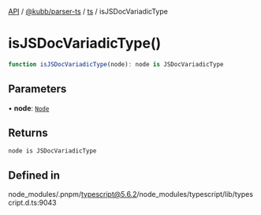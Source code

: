 [API](../../../../../packages.md) / [@kubb/parser-ts](../../../index.md) / [ts](../index.md) / isJSDocVariadicType

# isJSDocVariadicType()

```ts
function isJSDocVariadicType(node): node is JSDocVariadicType
```

## Parameters

• **node**: [`Node`](../interfaces/Node.md)

## Returns

`node is JSDocVariadicType`

## Defined in

node\_modules/.pnpm/typescript@5.6.2/node\_modules/typescript/lib/typescript.d.ts:9043
